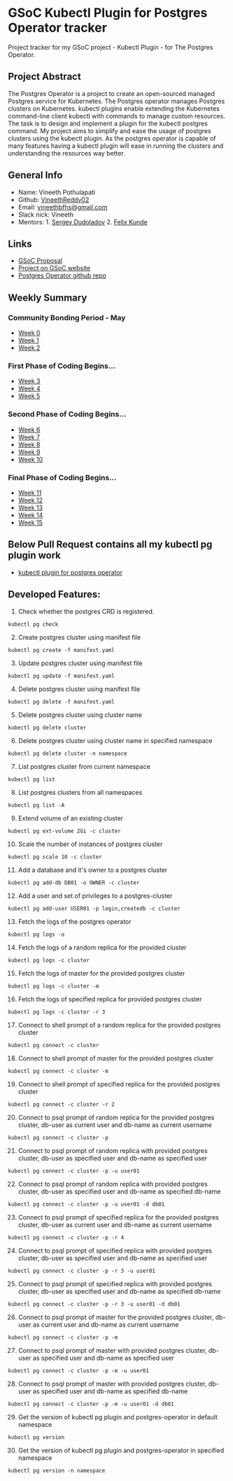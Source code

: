 
# GSoC Kubectl Plugin for Postgres Operator tracker
Project tracker for my GSoC project - Kubectl Plugin - for The Postgres Operator.

## Project Abstract
The Postgres Operator is a project to create an open-sourced managed Postgres service for Kubernetes. The Postgres operator manages Postgres clusters on Kubernetes. kubectl plugins enable extending the Kubernetes command-line client kubectl with commands to manage custom resources. The task is to design and implement a plugin for the kubectl postgres command. My project aims to simplify and ease the usage of postgres clusters using the kubectl plugin. As the postgres operator is capable of many features having a kubectl plugin will ease in running the clusters and understanding the resources way better.

## General Info

+ Name: Vineeth Pothulapati
+ Github: [VineethReddy02](https://github.com/VineethReddy02)
+ Email: vineethbfhs@gmail.com
+ Slack nick: Vineeth
+ Mentors: 1. [Sergey Dudoladov](https://github.com/sdudoladov)
           2. [Felix Kunde](https://github.com/FxKu)
           
## Links

+ [GSoC Proposal](notes/gsoc-proposal.pdf)
+ [Project on GSoC website](https://summerofcode.withgoogle.com/organizations/5429926902104064/)
+ [Postgres Operator github repo](https://github.com/zalando/postgres-operator)

## Weekly Summary

### Community Bonding Period - May

+ [Week 0](weekly/week0.md)
+ [Week 1](weekly/week1.md)
+ [Week 2](weekly/week2.md)

### First Phase of Coding Begins...

+ [Week 3](weekly/week3.md)
+ [Week 4](weekly/week4.md)
+ [Week 5](weekly/week5.md)

### Second Phase of Coding Begins...

+ [Week 6](weekly/week6.md)
+ [Week 7](weekly/week7.md)
+ [Week 8](weekly/week8.md)
+ [Week 9](weekly/week9.md)
+ [Week 10](weekly/week10.md)

### Final Phase of Coding Begins...

+ [Week 11](weekly/week11.md)
+ [Week 12](weekly/week12.md)
+ [Week 13](weekly/week13.md)
+ [Week 14](weekly/week14.md)
+ [Week 15](weekly/week15.md)


## Below Pull Request contains all my kubectl pg plugin work
+ [kubectl plugin for postgres operator](https://github.com/zalando/postgres-operator/pull/579#pullrequestreview-275367465)

## Developed Features:

1. Check whether the postgres CRD is registered.

```kubectl pg check```

2. Create postgres cluster using manifest file

```kubectl pg create -f manifest.yaml```

3. Update postgres cluster using manifest file

```kubectl pg update -f manifest.yaml```

4. Delete postgres cluster using manifest file

```kubectl pg delete -f manifest.yaml```

5. Delete postgres cluster using cluster name

```kubectl pg delete cluster```

6. Delete postgres cluster using cluster name in specified namespace

```kubectl pg delete cluster -n namespace```

7. List postgres cluster from current namespace

```kubectl pg list```

8. List postgres clusters from all namespaces

```kubectl pg list -A```

9. Extend volume of an existing cluster

```kubectl pg ext-volume 2Gi -c cluster```

10. Scale the number of instances of postgres cluster

```kubectl pg scale 10 -c cluster```

11. Add a database and it's owner to a postgres cluster

```kubectl pg add-db DB01 -o OWNER -c cluster```

12. Add a user and set of privileges to a postgres-cluster

```kubectl pg add-user USER01 -p login,createdb -c cluster```

13. Fetch the logs of the postgres operator

```kubectl pg logs -o```

14. Fetch the logs of a random replica for the provided cluster

```kubectl pg logs -c cluster```

15. Fetch the logs of master for the provided postgres cluster

```kubectl pg logs -c cluster -m```

16. Fetch the logs of specified replica for provided postgres cluster

```kubectl pg logs -c cluster -r 3```

17. Connect to shell prompt of a random replica for the provided postgres cluster

```kubectl pg connect -c cluster```

18. Connect to shell prompt of master for the provided postgres cluster

```kubectl pg connect -c cluster -m```

19. Connect to shell prompt of specified replica for the provided postgres cluster

```kubectl pg connect -c cluster -r 2```

20. Connect to psql prompt of random replica for the provided postgres cluster, db-user as current user and db-name as current username

```kubectl pg connect -c cluster -p```

21. Connect to psql prompt of random replica with provided postgres cluster, db-user as specified user and db-name as specified user

```kubectl pg connect -c cluster -p -u user01```

22. Connect to psql prompt of random replica with provided postgres cluster, db-user as specified user and db-name as specified db-name

```kubectl pg connect -c cluster -p -u user01 -d db01```

23. Connect to psql prompt of specified replica for the provided postgres cluster, db-user as current user and db-name as current username

```kubectl pg connect -c cluster -p -r 4```

24. Connect to psql prompt of specified replica with provided postgres cluster, db-user as specified user and db-name as specified user

```kubectl pg connect -c cluster -p -r 3 -u user01```

25. Connect to psql prompt of specified replica with provided postgres cluster, db-user as specified user and db-name as specified db-name

```kubectl pg connect -c cluster -p -r 3 -u user01 -d db01```

26. Connect to psql prompt of master for the provided postgres cluster, db-user as current user and db-name as current username

```kubectl pg connect -c cluster -p -m```

27. Connect to psql prompt of master with provided postgres cluster, db-user as specified user and db-name as specified user

```kubectl pg connect -c cluster -p -m -u user01```

28. Connect to psql prompt of master with provided postgres cluster, db-user as specified user and db-name as specified db-name

```kubectl pg connect -c cluster -p -m -u user01 -d db01```


29. Get the version of kubectl pg plugin and postgres-operator in default namespace

```kubectl pg version```

30. Get the version of kubectl pg plugin and postgres-operator in specified namespace

```kubectl pg version -n namespace```
